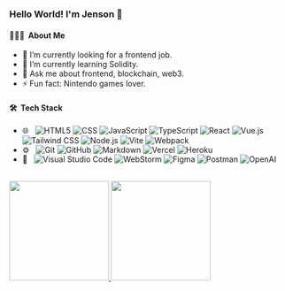### Hello World! I'm Jenson 👋

#### 👨🏻‍💻 &nbsp;About Me

- 🔭 I’m currently looking for a frontend job.
- 🌱 I’m currently learning Solidity.
- 💬 Ask me about frontend, blockchain, web3.
- ⚡️ Fun fact: Nintendo games lover.

#### 🛠 &nbsp;Tech Stack

- 🌐 &nbsp;
  ![HTML5](https://img.shields.io/badge/-HTML5-333333?style=flat&logo=HTML5)
  ![CSS](https://img.shields.io/badge/-CSS-333333?style=flat&logo=CSS3&logoColor=1572B6)
  ![JavaScript](https://img.shields.io/badge/-JavaScript-333333?style=flat&logo=javascript)
  ![TypeScript](https://img.shields.io/badge/-TypeScript-333333?style=flat&logo=typescript)
  ![React](https://img.shields.io/badge/-React-333333?style=flat&logo=react)
  ![Vue.js](https://img.shields.io/badge/-Vue-333333?style=flat&logo=vuedotjs)
  ![Tailwind CSS](https://img.shields.io/badge/-TailwindCSS-333333?style=flat&logo=tailwindcss)
  ![Node.js](https://img.shields.io/badge/-Node.js-333333?style=flat&logo=nodedotjs)
  ![Vite](https://img.shields.io/badge/-Vite-333333?style=flat&logo=vite)
  ![Webpack](https://img.shields.io/badge/-Webpack-333333?style=flat&logo=webpack)
- ⚙️ &nbsp;
  ![Git](https://img.shields.io/badge/-Git-333333?style=flat&logo=git)
  ![GitHub](https://img.shields.io/badge/-GitHub-333333?style=flat&logo=github)
  ![Markdown](https://img.shields.io/badge/-Markdown-333333?style=flat&logo=markdown)
  ![Vercel](https://img.shields.io/badge/-Vercel-333333?style=flat&logo=vercel)
  ![Heroku](https://img.shields.io/badge/-Heroku-333333?style=flat&logo=heroku&logoColor=430098)
- 🔧 &nbsp;
  ![Visual Studio Code](https://img.shields.io/badge/-Visual%20Studio%20Code-333333?style=flat&logo=visual-studio-code&logoColor=007ACC)
  ![WebStorm](https://img.shields.io/badge/-WebStorm-333333?style=flat&logo=webstorm)
  ![Figma](https://img.shields.io/badge/-Figma-333333?style=flat&logo=figma)
  ![Postman](https://img.shields.io/badge/-Postman-333333?style=flat&logo=postman)
  ![OpenAI](https://img.shields.io/badge/-OpenAI-333333?style=flat&logo=openai)

<br/>

<a href="https://github.com/koor">
  <img height="180em" src="https://github-readme-stats-git-masterrstaa-rickstaa.vercel.app/api?username=koor&theme=buefy&show_icons=true&count_private=true" />
  <img height="180em" src="https://github-readme-stats-git-masterrstaa-rickstaa.vercel.app/api/top-langs/?username=koor&theme=buefy&layout=compact" />
</a>

<br/>
